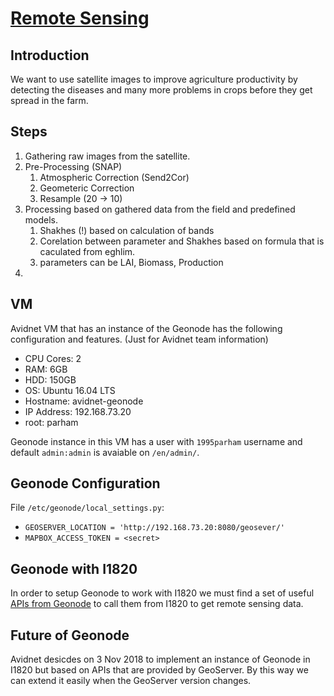 # [Remote Sensing](https://en.wikipedia.org/wiki/Remote_sensing)
## Introduction
We want to use satellite images to improve agriculture productivity
by detecting the diseases and many more problems in crops before they get spread in the farm.

## Steps
1. Gathering raw images from the satellite.
2. Pre-Processing (SNAP)
    1. Atmospheric Correction (Send2Cor)
    2. Geometeric Correction
    3. Resample (20 -> 10)
3. Processing based on gathered data from the field and predefined models.
    1. Shakhes (!) based on calculation of bands
    2. Corelation between parameter and Shakhes based on formula that is caculated from eghlim.
    3. parameters can be LAI, Biomass, Production
4. 

## VM
Avidnet VM that has an instance of the Geonode has the following configuration and features.
(Just for Avidnet team information)

- CPU Cores: 2
- RAM: 6GB
- HDD: 150GB
- OS: Ubuntu 16.04 LTS
- Hostname: avidnet-geonode
- IP Address: 192.168.73.20
- root: parham

Geonode instance in this VM has a user with `1995parham` username and default `admin:admin` is avaiable on `/en/admin/`.

## Geonode Configuration
File `/etc/geonode/local_settings.py`:

- `GEOSERVER_LOCATION = 'http://192.168.73.20:8080/geosever/'`
- `MAPBOX_ACCESS_TOKEN = <secret>`


## Geonode with I1820
In order to setup Geonode to work with I1820 we must find a set of useful [APIs from Geonode](http://docs.geonode.org/en/master/reference/api.html) to call them from I1820 to get
remote sensing data.

## Future of Geonode
Avidnet desicdes on 3 Nov 2018 to implement an instance of Geonode in I1820 but based on APIs that are provided by GeoServer.
By this way we can extend it easily when the GeoServer version changes.
